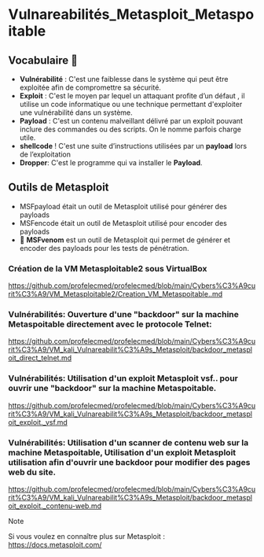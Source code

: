 # Vulnareabilités_Metasploit_Metaspoitable

## Vocabulaire 📑
- **Vulnérabilité** : C'est une faiblesse dans le système qui peut être exploitée afin de compromettre sa sécurité.
- **Exploit** : C'est le moyen par lequel un attaquant profite d’un défaut , il utilise un code informatique ou une technique permettant d'exploiter une vulnérabilité dans un système.
- **Payload** : C'est un contenu malveillant délivré par un exploit pouvant inclure des commandes ou des scripts. On le nomme parfois charge utile.
- **shellcode** ! C'est une suite d’instructions utilisées par un **payload** lors de l’exploitation
- **Dropper**: C'est le programme qui va installer le **Payload**.

## Outils de Metasploit
* MSFpayload était un outil de Metasploit utilisé pour générer des payloads
* MSFencode était un outil de Metasploit utilisé pour encoder des payloads
* 🔧 **MSFvenom** est un outil de Metasploit qui permet de générer et encoder des payloads pour les tests de pénétration.





### Création de la VM Metasploitable2 sous VirtualBox
https://github.com/profelecmed/profelecmed/blob/main/Cybers%C3%A9curit%C3%A9/VM_Metasploitable2/Creation_VM_Metaspoitable..md

### Vulnérabilités: Ouverture d'une "backdoor" sur la machine Metaspoitable directement avec le protocole Telnet: 
https://github.com/profelecmed/profelecmed/blob/main/Cybers%C3%A9curit%C3%A9/VM_kali_Vulnareabilit%C3%A9s_Metasploit/backdoor_metasploit_direct_telnet.md



### Vulnérabilités: Utilisation d'un exploit Metasploit vsf.. pour ouvrir une "backdoor" sur la machine Metaspoitable.
https://github.com/profelecmed/profelecmed/blob/main/Cybers%C3%A9curit%C3%A9/VM_kali_Vulnareabilit%C3%A9s_Metasploit/backdoor_metasploit_exploit._vsf.md


### Vulnérabilités: Utilisation d'un scanner de contenu web sur la machine Metaspoitable, Utilisation d'un exploit Metasploit utilisation afin d'ouvrir une backdoor pour modifier des pages web du site.
https://github.com/profelecmed/profelecmed/blob/main/Cybers%C3%A9curit%C3%A9/VM_kali_Vulnareabilit%C3%A9s_Metasploit/backdoor_metasploit_exploit._contenu-web.md

> [!NOTE]
> Si vous voulez en connaître plus sur Metasploit : https://docs.metasploit.com/
